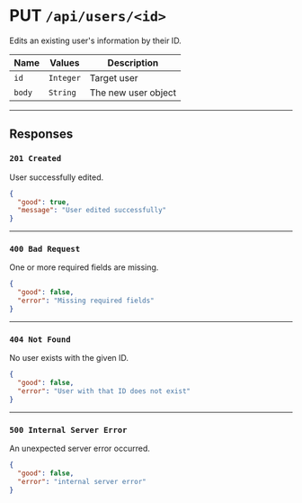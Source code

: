 # PUT `/api/users/<id>`

Edits an existing user's information by their ID.

| Name   | Values    | Description         |
| ------ | --------- | ------------------- |
| `id`   | `Integer` | Target user         |
| `body` | `String`  | The new user object |

---
## Responses

### `201 Created`
User successfully edited.
```json
{
  "good": true,
  "message": "User edited successfully"
}
```

---
### `400 Bad Request`
One or more required fields are missing.
```Json
{
  "good": false,
  "error": "Missing required fields"
}
```

---
### `404 Not Found`
No user exists with the given ID.
```json
{
  "good": false,
  "error": "User with that ID does not exist"
}
```

---
### `500 Internal Server Error`
An unexpected server error occurred.
```json
{
  "good": false,
  "error": "internal server error"
}
```